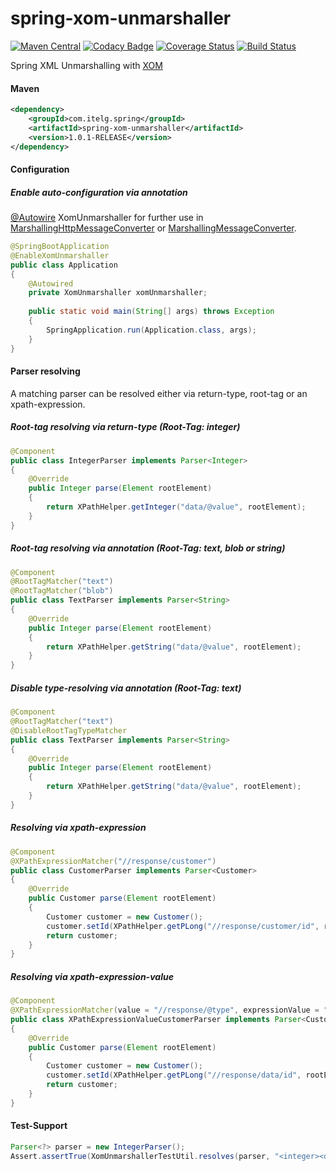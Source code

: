 spring-xom-unmarshaller
=======================

[![Maven Central](https://img.shields.io/maven-metadata/v/http/central.maven.org/maven2/com/itelg/spring/spring-xom-unmarshaller/maven-metadata.xml.svg)](https://search.maven.org/#search%7Cgav%7C1%7Cg%3A%22com.itelg.spring%22%20AND%20a%3A%22spring-xom-unmarshaller%22)
[![Codacy Badge](https://api.codacy.com/project/badge/Grade/d134d532488b44e5aaaf1b9775999035)](https://www.codacy.com/app/eggers-julian/spring-xom-unmarshaller)
[![Coverage Status](https://coveralls.io/repos/julian-eggers/spring-xom-unmarshaller/badge.svg)](https://coveralls.io/r/julian-eggers/spring-xom-unmarshaller)
[![Build Status](https://travis-ci.org/julian-eggers/spring-xom-unmarshaller.svg?branch=master)](https://travis-ci.org/julian-eggers/spring-xom-unmarshaller)

Spring XML Unmarshalling with [XOM](http://www.xom.nu/)

#### Maven
```xml
<dependency>
	<groupId>com.itelg.spring</groupId>
	<artifactId>spring-xom-unmarshaller</artifactId>
	<version>1.0.1-RELEASE</version>
</dependency>
```


#### Configuration

##### Enable auto-configuration via annotation

[@Autowire](http://docs.spring.io/spring/docs/current/javadoc-api/org/springframework/beans/factory/annotation/Autowire.html) XomUnmarshaller for further use in [MarshallingHttpMessageConverter](http://docs.spring.io/spring/docs/current/javadoc-api/org/springframework/http/converter/xml/MarshallingHttpMessageConverter.html) or [MarshallingMessageConverter](http://docs.spring.io/spring/docs/current/javadoc-api/org/springframework/messaging/converter/MarshallingMessageConverter.html).

```java
@SpringBootApplication
@EnableXomUnmarshaller
public class Application
{
    @Autowired
    private XomUnmarshaller xomUnmarshaller;
    
    public static void main(String[] args) throws Exception
    {
        SpringApplication.run(Application.class, args);
    }
}
```


#### Parser resolving
A matching parser can be resolved either via return-type, root-tag or an xpath-expression.

##### Root-tag resolving via return-type (Root-Tag: integer)
```java
@Component
public class IntegerParser implements Parser<Integer>
{
    @Override
    public Integer parse(Element rootElement)
    {
        return XPathHelper.getInteger("data/@value", rootElement);
    }
}
```

##### Root-tag resolving via annotation (Root-Tag: text, blob or string)
```java
@Component
@RootTagMatcher("text")
@RootTagMatcher("blob")
public class TextParser implements Parser<String>
{
    @Override
    public Integer parse(Element rootElement)
    {
        return XPathHelper.getString("data/@value", rootElement);
    }
}
```

##### Disable type-resolving via annotation (Root-Tag: text)
```java
@Component
@RootTagMatcher("text")
@DisableRootTagTypeMatcher
public class TextParser implements Parser<String>
{
    @Override
    public Integer parse(Element rootElement)
    {
        return XPathHelper.getString("data/@value", rootElement);
    }
}
```

##### Resolving via xpath-expression
```java
@Component
@XPathExpressionMatcher("//response/customer")
public class CustomerParser implements Parser<Customer>
{
    @Override
    public Customer parse(Element rootElement)
    {
        Customer customer = new Customer();
        customer.setId(XPathHelper.getPLong("//response/customer/id", rootElement));
        return customer;
    }
}
```

##### Resolving via xpath-expression-value
```java
@Component
@XPathExpressionMatcher(value = "//response/@type", expressionValue = "customer")
public class XPathExpressionValueCustomerParser implements Parser<Customer>
{
    @Override
    public Customer parse(Element rootElement)
    {
        Customer customer = new Customer();
        customer.setId(XPathHelper.getPLong("//response/data/id", rootElement));
        return customer;
    }
}
```


#### Test-Support
```java
Parser<?> parser = new IntegerParser();
Assert.assertTrue(XomUnmarshallerTestUtil.resolves(parser, "<integer><data value=\"11\" /></integer>"));
```        
